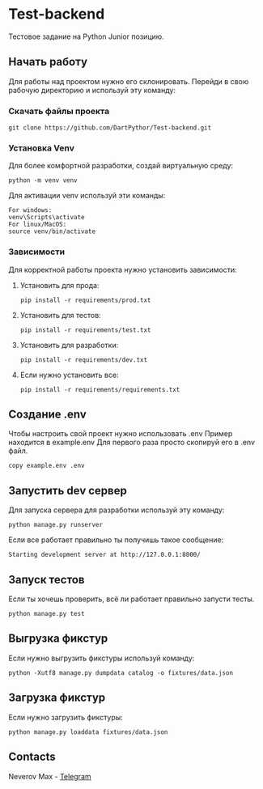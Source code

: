 # Test-backend

Тестовое задание на Python Junior позицию.

## Начать работу

Для работы над проектом нужно его склонировать.
Перейди в свою рабочую директорию и используй эту команду:

### Скачать файлы проекта

```commandline
git clone https://github.com/DartPythor/Test-backend.git
```

### Установка Venv

Для более комфортной разработки, создай виртуальную среду:

```commandline
python -m venv venv
```

Для активации venv используй эти команды:

```commandline
For windows:
venv\Scripts\activate
For linux/MacOS:
source venv/bin/activate
```

### Зависимости

Для корректной работы проекта нужно установить зависимости:

1. Установить для прода:
    ```commandline
   pip install -r requirements/prod.txt
   ```
2. Установить для тестов:
    ```commandline
   pip install -r requirements/test.txt
   ```
3. Установить для разработки:
   ```commandline
   pip install -r requirements/dev.txt
   ```
4. Если нужно установить все:
   ```commandline
   pip install -r requirements/requirements.txt
   ```

## Создание .env

Чтобы настроить свой проект нужно использовать .env
Пример находится в example.env
Для первого раза просто скопируй его в .env файл.

```commandline
copy example.env .env
```

## Запустить dev сервер

Для запуска сервера для разработки используй эту команду:

```commandline
python manage.py runserver
```

Если все работает правильно ты получишь такое сообщение:

```commandline
Starting development server at http://127.0.0.1:8000/
```
## Запуск тестов
Если ты хочешь проверить, всё ли работает правильно
запусти тесты.

```commandline
python manage.py test
```
## Выгрузка фикстур
Если нужно выгрузить фикстуры используй команду:
```commandline
python -Xutf8 manage.py dumpdata catalog -o fixtures/data.json
```
## Загрузка фикстур
Если нужно загрузить фикстуры:
```commandline
python manage.py loaddata fixtures/data.json
```

## Contacts

Neverov Max - [Telegram](https://t.me/maximneverov)

